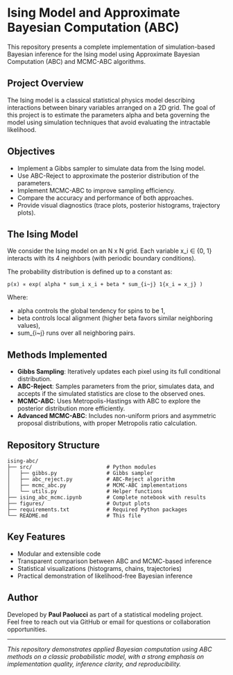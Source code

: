 # Ising Model and Approximate Bayesian Computation (ABC)

This repository presents a complete implementation of simulation-based Bayesian inference for the Ising model using Approximate Bayesian Computation (ABC) and MCMC-ABC algorithms.

## Project Overview

The Ising model is a classical statistical physics model describing interactions between binary variables arranged on a 2D grid. The goal of this project is to estimate the parameters alpha and beta governing the model using simulation techniques that avoid evaluating the intractable likelihood.

## Objectives

- Implement a Gibbs sampler to simulate data from the Ising model.
- Use ABC-Reject to approximate the posterior distribution of the parameters.
- Implement MCMC-ABC to improve sampling efficiency.
- Compare the accuracy and performance of both approaches.
- Provide visual diagnostics (trace plots, posterior histograms, trajectory plots).

## The Ising Model

We consider the Ising model on an N x N grid. Each variable x_i ∈ {0, 1} interacts with its 4 neighbors (with periodic boundary conditions).

The probability distribution is defined up to a constant as:

    p(x) ∝ exp( alpha * sum_i x_i + beta * sum_{i~j} 1{x_i = x_j} )

Where:
- alpha controls the global tendency for spins to be 1,
- beta controls local alignment (higher beta favors similar neighboring values),
- sum_{i~j} runs over all neighboring pairs.

## Methods Implemented

- **Gibbs Sampling**: Iteratively updates each pixel using its full conditional distribution.
- **ABC-Reject**: Samples parameters from the prior, simulates data, and accepts if the simulated statistics are close to the observed ones.
- **MCMC-ABC**: Uses Metropolis-Hastings with ABC to explore the posterior distribution more efficiently.
- **Advanced MCMC-ABC**: Includes non-uniform priors and asymmetric proposal distributions, with proper Metropolis ratio calculation.

## Repository Structure

```text
ising-abc/
├── src/                        # Python modules
│   ├── gibbs.py                # Gibbs sampler
│   ├── abc_reject.py           # ABC-Reject algorithm
│   ├── mcmc_abc.py             # MCMC-ABC implementations
│   └── utils.py                # Helper functions
├── ising_abc_mcmc.ipynb        # Complete notebook with results
├── figures/                    # Output plots
├── requirements.txt            # Required Python packages
└── README.md                   # This file
```

## Key Features

- Modular and extensible code
- Transparent comparison between ABC and MCMC-based inference
- Statistical visualizations (histograms, chains, trajectories)
- Practical demonstration of likelihood-free Bayesian inference

## Author

Developed by **Paul Paolucci** as part of a statistical modeling project.  
Feel free to reach out via GitHub or email for questions or collaboration opportunities.

---

*This repository demonstrates applied Bayesian computation using ABC methods on a classic probabilistic model, with a strong emphasis on implementation quality, inference clarity, and reproducibility.*
